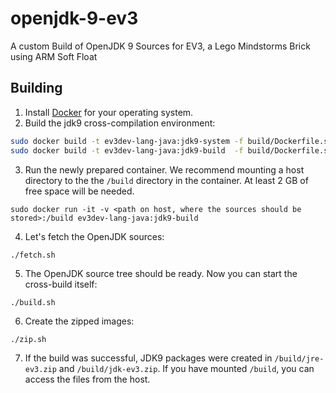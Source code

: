 # openjdk-9-ev3
A custom Build of OpenJDK 9 Sources for EV3, a Lego Mindstorms Brick using ARM Soft Float

## Building

1. Install [Docker](https://docs.docker.com/engine/installation/) for your operating system.
2. Build the jdk9 cross-compilation environment:
```sh
sudo docker build -t ev3dev-lang-java:jdk9-system -f build/Dockerfile.system  build
sudo docker build -t ev3dev-lang-java:jdk9-build  -f build/Dockerfile.scripts build
```
3. Run the newly prepared container. We recommend mounting a host directory to the the `/build` directory in the container. At least 2 GB of free space will be needed.
```
sudo docker run -it -v <path on host, where the sources should be stored>:/build ev3dev-lang-java:jdk9-build
```
4. Let's fetch the OpenJDK sources:
```
./fetch.sh
```
5. The OpenJDK source tree should be ready. Now you can start the cross-build itself:
```
./build.sh
```
6. Create the zipped images:
```
./zip.sh
```
7. If the build was successful, JDK9 packages were created in `/build/jre-ev3.zip` and `/build/jdk-ev3.zip`.
If you have mounted `/build`, you can access the files from the host.
